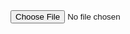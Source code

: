 <input type="file" accept="image/*" onchange="loadFile(event)">
<img id="output"/>
<script>
  var loadFile = function(event) {
    var output = document.getElementById('output');
    output.src = URL.createObjectURL(event.target.files[0]);
    output.onload = function() {
      URL.revokeObjectURL(output.src) // free memory
    }
  };
</script>